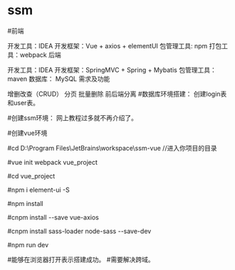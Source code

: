 # ssm
#前端

开发工具：IDEA
开发框架：Vue + axios + elementUI
包管理工具: npm
打包工具：webpack
后端

开发工具：IDEA
开发框架：SpringMVC + Spring + Mybatis
包管理工具：maven
数据库： MySQL
需求及功能

增删改查（CRUD）
分页
批量删除
前后端分离
#数据库环境搭建：
创建login表和user表。






#创建ssm环境：
网上教程过多就不再介绍了。

#创建vue环境

#cd D:\Program Files\JetBrains\workspace\ssm-vue   //进入你项目的目录

#vue init webpack vue_project

#cd vue_project

#npm i element-ui -S

#npm install

#cnpm install --save vue-axios

#cnpm install sass-loader node-sass --save-dev

#npm run dev

#能够在浏览器打开表示搭建成功。
#需要解决跨域。


